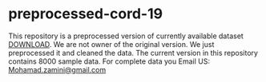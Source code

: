 # preprocessed-cord-19

This repository is a preprocessed version of currently available dataset [DOWNLOAD](https://ai2-semanticscholar-cord-19.s3-us-west-2.amazonaws.com/historical_releases.html). We are not owner of the original version. We just preprocessed it and cleaned the data. The current version in this repository contains 8000 sample data. For complete data you Email US: Mohamad.zamini@gmail.com
